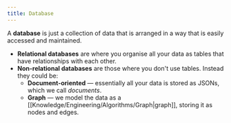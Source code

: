 ```yaml
---
title: Database
---
```


A **database** is just a collection of data that is arranged in a way that is easily accessed and maintained.
- **Relational databases** are where you organise all your data as tables that have relationships with each other.
- **Non-relational databases** are those where you don't use tables. Instead they could be:
    - **Document-oriented** — essentially all your data is stored as JSONs, which we call *documents*.
    - **Graph** — we model the data as a [[Knowledge/Engineering/Algorithms/Graph|graph]], storing it as nodes and edges.
